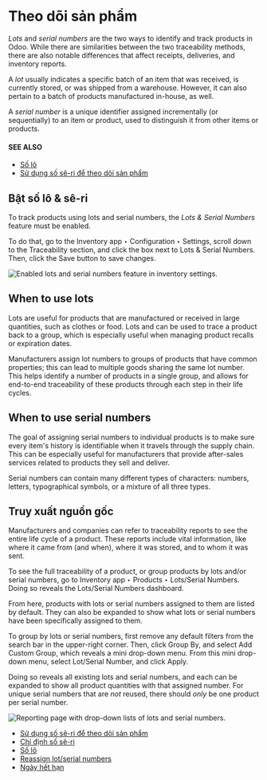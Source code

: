 # Theo dõi sản phẩm

*Lots* and *serial numbers* are the two ways to identify and track products in Odoo. While there are
similarities between the two traceability methods, there are also notable differences that affect
receipts, deliveries, and inventory reports.

A *lot* usually indicates a specific batch of an item that was received, is currently stored, or was
shipped from a warehouse. However, it can also pertain to a batch of products manufactured in-house,
as well.

A *serial number* is a unique identifier assigned incrementally (or sequentially) to an item or
product, used to distinguish it from other items or products.

#### SEE ALSO
- [Số lô](applications/inventory_and_mrp/inventory/product_management/product_tracking/lots.md)
- [Sử dụng số sê-ri để theo dõi sản phẩm](applications/inventory_and_mrp/inventory/product_management/product_tracking/serial_numbers.md)

## Bật số lô & sê-ri

To track products using lots and serial numbers, the *Lots & Serial Numbers* feature must be
enabled.

To do that, go to the Inventory app ‣ Configuration ‣ Settings, scroll down to
the Traceability section, and click the box next to Lots & Serial Numbers.
Then, click the Save button to save changes.

![Enabled lots and serial numbers feature in inventory settings.](../../../../.gitbook/assets/differences-enabled-setting.png)

## When to use lots

Lots are useful for products that are manufactured or received in large quantities, such as clothes
or food. Lots and can be used to trace a product back to a group, which is especially useful when
managing product recalls or expiration dates.

Manufacturers assign lot numbers to groups of products that have common properties; this can lead to
multiple goods sharing the same lot number. This helps identify a number of products in a single
group, and allows for end-to-end traceability of these products through each step in their life
cycles.

## When to use serial numbers

The goal of assigning serial numbers to individual products is to make sure every item's history is
identifiable when it travels through the supply chain. This can be especially useful for
manufacturers that provide after-sales services related to products they sell and deliver.

Serial numbers can contain many different types of characters: numbers, letters, typographical
symbols, or a mixture of all three types.

## Truy xuất nguồn gốc

Manufacturers and companies can refer to traceability reports to see the entire life cycle of a
product. These reports include vital information, like where it came from (and when), where it was
stored, and to whom it was sent.

To see the full traceability of a product, or group products by lots and/or serial numbers, go to
Inventory app ‣ Products ‣ Lots/Serial Numbers. Doing so reveals the
Lots/Serial Numbers dashboard.

From here, products with lots or serial numbers assigned to them are listed by default. They can
also be expanded to show what lots or serial numbers have been specifically assigned to them.

To group by lots or serial numbers, first remove any default filters from the search bar in the
upper-right corner. Then, click Group By, and select Add Custom Group, which
reveals a mini drop-down menu. From this mini drop-down menu, select Lot/Serial Number,
and click Apply.

Doing so reveals all existing lots and serial numbers, and each can be expanded to show all product
quantities with that assigned number. For unique serial numbers that are *not* reused, there should
*only* be one product per serial number.

![Reporting page with drop-down lists of lots and serial numbers.](../../../../.gitbook/assets/differences-tracking.png)

* [Sử dụng số sê-ri để theo dõi sản phẩm](applications/inventory_and_mrp/inventory/product_management/product_tracking/serial_numbers.md)
* [Chỉ định số sê-ri](applications/inventory_and_mrp/inventory/product_management/product_tracking/create_sn.md)
* [Số lô](applications/inventory_and_mrp/inventory/product_management/product_tracking/lots.md)
* [Reassign lot/serial numbers](applications/inventory_and_mrp/inventory/product_management/product_tracking/reassign.md)
* [Ngày hết hạn](applications/inventory_and_mrp/inventory/product_management/product_tracking/expiration_dates.md)
